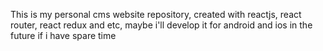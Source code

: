 This is my personal cms website repository, created with reactjs, react router, react redux and etc, maybe i'll develop it for android and ios in the future if i have spare time

